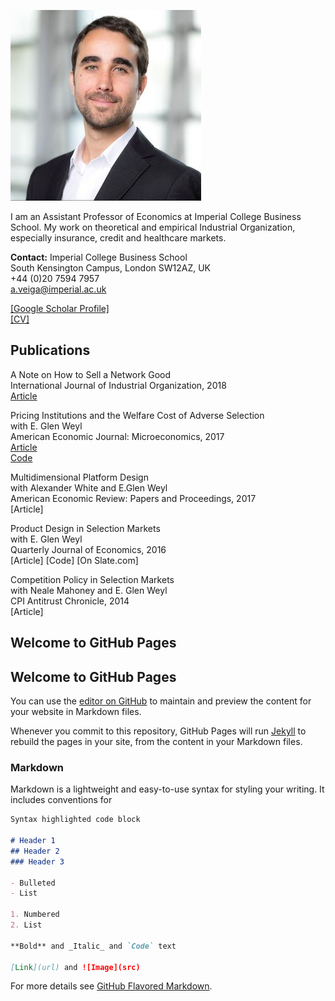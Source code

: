 ![Image](website_photo.jpeg)

I am an Assistant Professor of Economics at Imperial College Business School. My work on theoretical and empirical Industrial Organization, especially insurance, credit and healthcare markets.

**Contact:**
Imperial College Business School  
South Kensington Campus, London SW12AZ, UK  
+44 (0)20 7594 7957    
a.veiga@imperial.ac.uk 

[[Google Scholar Profile]](https://scholar.google.com/citations?user=C-gmx8QAAAAJ&hl=en)  
[[CV]](https://www.dropbox.com/s/dbcryohnz4sh8r1/Veiga_CV.pdf?dl=0)



## Publications

A Note on How to Sell a Network Good  
International Journal of Industrial Organization, 2018  
[Article](https://www.sciencedirect.com/science/article/pii/S0167718718300195)

Pricing Institutions and the Welfare Cost of Adverse Selection  
with E. Glen Weyl  
American Economic Journal: Microeconomics, 2017  
[Article](https://www.aeaweb.org/articles?id=10.1257/mic.20150295)  
[Code](https://www.dropbox.com/s/m7zeg4cqwpxd669/AEJ2017_code.zip?dl=0)  

Multidimensional Platform Design  
with Alexander White and E.Glen Weyl  
American Economic Review: Papers and Proceedings, 2017  
[Article]

Product Design in Selection Markets  
with E. Glen Weyl  
Quarterly Journal of Economics, 2016  
[Article]
[Code] 
[On Slate.com]

Competition Policy in Selection Markets  
with Neale Mahoney and E. Glen Weyl  
CPI Antitrust Chronicle, 2014  
[Article]  



## Welcome to GitHub Pages





## Welcome to GitHub Pages

You can use the [editor on GitHub](https://github.com/andreveiga2/andreveiga.github.io/edit/master/index.md) to maintain and preview the content for your website in Markdown files.

Whenever you commit to this repository, GitHub Pages will run [Jekyll](https://jekyllrb.com/) to rebuild the pages in your site, from the content in your Markdown files.

### Markdown

Markdown is a lightweight and easy-to-use syntax for styling your writing. It includes conventions for

```markdown
Syntax highlighted code block

# Header 1
## Header 2
### Header 3

- Bulleted
- List

1. Numbered
2. List

**Bold** and _Italic_ and `Code` text

[Link](url) and ![Image](src)
```

For more details see [GitHub Flavored Markdown](https://guides.github.com/features/mastering-markdown/).

